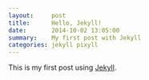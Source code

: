 ```yaml
---
layout:     post
title:      Hello, Jekyll!
date:       2014-10-02 13:05:00
summary:    My first post with Jekyll
categories: jekyll pixyll
---
```


This is my first post using [Jekyll](http://github.com/jekyll).
